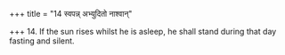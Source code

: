 +++
title = "14 स्वपन्न् अभ्युदितो नाश्वान्"

+++
14. If the sun rises whilst he is asleep, he shall stand during that day fasting and silent.
